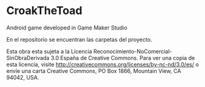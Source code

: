 # CroakTheToad
Android game developed in Game Maker Studio


En el repositorio se encuentran las carpetas del proyecto.






Esta obra esta sujeta a la Licencia Reconocimiento-NoComercial-SinObraDerivada 3.0 España de Creative Commons. Para ver una copia de esta licencia, visite http://creativecommons.org/licenses/by-nc-nd/3.0/es/ o envíe una carta Creative Commons, PO Box 1866, Mountain View, CA 94042, USA.
